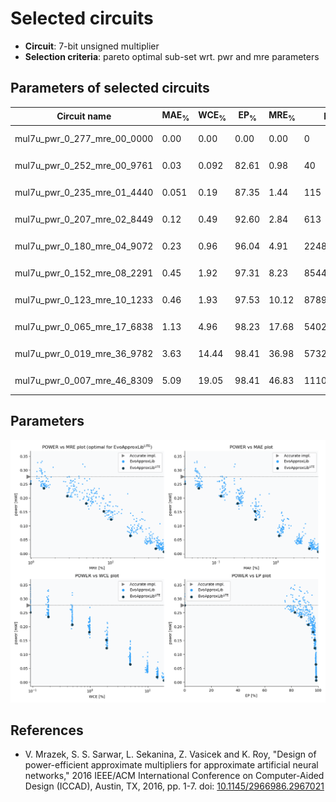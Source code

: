 
Selected circuits
===================
 - **Circuit**: 7-bit unsigned multiplier
 - **Selection criteria**: pareto optimal sub-set wrt. pwr and mre parameters

Parameters of selected circuits
----------------------------

| Circuit name | MAE<sub>%</sub> | WCE<sub>%</sub> | EP<sub>%</sub> | MRE<sub>%</sub> | MSE | Download |
| --- |  --- | --- | --- | --- | --- | --- | 
| mul7u_pwr_0_277_mre_00_0000 | 0.00 | 0.00 | 0.00 | 0.00 | 0 |  [[Verilog<sub>generic</sub>](mul7u_pwr_0_277_mre_00_0000_gen.v)]  [[C](mul7u_pwr_0_277_mre_00_0000.c)] |
| mul7u_pwr_0_252_mre_00_9761 | 0.03 | 0.092 | 82.61 | 0.98 | 40 |  [[Verilog<sub>generic</sub>](mul7u_pwr_0_252_mre_00_9761_gen.v)]  [[C](mul7u_pwr_0_252_mre_00_9761.c)] |
| mul7u_pwr_0_235_mre_01_4440 | 0.051 | 0.19 | 87.35 | 1.44 | 115 |  [[Verilog<sub>generic</sub>](mul7u_pwr_0_235_mre_01_4440_gen.v)]  [[C](mul7u_pwr_0_235_mre_01_4440.c)] |
| mul7u_pwr_0_207_mre_02_8449 | 0.12 | 0.49 | 92.60 | 2.84 | 613 |  [[Verilog<sub>generic</sub>](mul7u_pwr_0_207_mre_02_8449_gen.v)]  [[C](mul7u_pwr_0_207_mre_02_8449.c)] |
| mul7u_pwr_0_180_mre_04_9072 | 0.23 | 0.96 | 96.04 | 4.91 | 2248 |  [[Verilog<sub>generic</sub>](mul7u_pwr_0_180_mre_04_9072_gen.v)]  [[C](mul7u_pwr_0_180_mre_04_9072.c)] |
| mul7u_pwr_0_152_mre_08_2291 | 0.45 | 1.92 | 97.31 | 8.23 | 8544 |  [[Verilog<sub>generic</sub>](mul7u_pwr_0_152_mre_08_2291_gen.v)]  [[C](mul7u_pwr_0_152_mre_08_2291.c)] |
| mul7u_pwr_0_123_mre_10_1233 | 0.46 | 1.93 | 97.53 | 10.12 | 8789 |  [[Verilog<sub>generic</sub>](mul7u_pwr_0_123_mre_10_1233_gen.v)]  [[C](mul7u_pwr_0_123_mre_10_1233.c)] |
| mul7u_pwr_0_065_mre_17_6838 | 1.13 | 4.96 | 98.23 | 17.68 | 54027 |  [[Verilog<sub>generic</sub>](mul7u_pwr_0_065_mre_17_6838_gen.v)]  [[C](mul7u_pwr_0_065_mre_17_6838.c)] |
| mul7u_pwr_0_019_mre_36_9782 | 3.63 | 14.44 | 98.41 | 36.98 | 573266 |  [[Verilog<sub>generic</sub>](mul7u_pwr_0_019_mre_36_9782_gen.v)]  [[C](mul7u_pwr_0_019_mre_36_9782.c)] |
| mul7u_pwr_0_007_mre_46_8309 | 5.09 | 19.05 | 98.41 | 46.83 | 11107.118e2 |  [[Verilog<sub>generic</sub>](mul7u_pwr_0_007_mre_46_8309_gen.v)]  [[C](mul7u_pwr_0_007_mre_46_8309.c)] |
    
Parameters
--------------
![Parameters figure](fig.png)

References
--------------
   - V. Mrazek, S. S. Sarwar, L. Sekanina, Z. Vasicek and K. Roy, "Design of power-efficient approximate multipliers for approximate artificial neural networks," 2016 IEEE/ACM International Conference on Computer-Aided Design (ICCAD), Austin, TX, 2016, pp. 1-7. doi: [10.1145/2966986.2967021](https://dx.doi.org/10.1145/2966986.2967021)

             